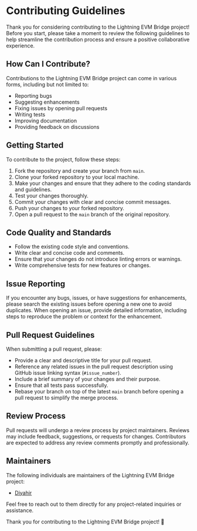 # Contributing Guidelines

Thank you for considering contributing to the Lightning EVM Bridge project! Before you start, please take a moment to review the following guidelines to help streamline the contribution process and ensure a positive collaborative experience.

## How Can I Contribute?

Contributions to the Lightning EVM Bridge project can come in various forms, including but not limited to:

- Reporting bugs
- Suggesting enhancements
- Fixing issues by opening pull requests
- Writing tests
- Improving documentation
- Providing feedback on discussions

## Getting Started

To contribute to the project, follow these steps:

1. Fork the repository and create your branch from `main`.
2. Clone your forked repository to your local machine.
3. Make your changes and ensure that they adhere to the coding standards and guidelines.
4. Test your changes thoroughly.
5. Commit your changes with clear and concise commit messages.
6. Push your changes to your forked repository.
7. Open a pull request to the `main` branch of the original repository.

## Code Quality and Standards

- Follow the existing code style and conventions.
- Write clear and concise code and comments.
- Ensure that your changes do not introduce linting errors or warnings.
- Write comprehensive tests for new features or changes.

## Issue Reporting

If you encounter any bugs, issues, or have suggestions for enhancements, please search the existing issues before opening a new one to avoid duplicates. When opening an issue, provide detailed information, including steps to reproduce the problem or context for the enhancement.

## Pull Request Guidelines

When submitting a pull request, please:

- Provide a clear and descriptive title for your pull request.
- Reference any related issues in the pull request description using GitHub issue linking syntax (`#issue_number`).
- Include a brief summary of your changes and their purpose.
- Ensure that all tests pass successfully.
- Rebase your branch on top of the latest `main` branch before opening a pull request to simplify the merge process.

## Review Process

Pull requests will undergo a review process by project maintainers. Reviews may include feedback, suggestions, or requests for changes. Contributors are expected to address any review comments promptly and professionally.

## Maintainers

The following individuals are maintainers of the Lightning EVM Bridge project:

- [Diyahir](mailto:me@diyahir.com)

Feel free to reach out to them directly for any project-related inquiries or assistance.

Thank you for contributing to the Lightning EVM Bridge project! 🎉
